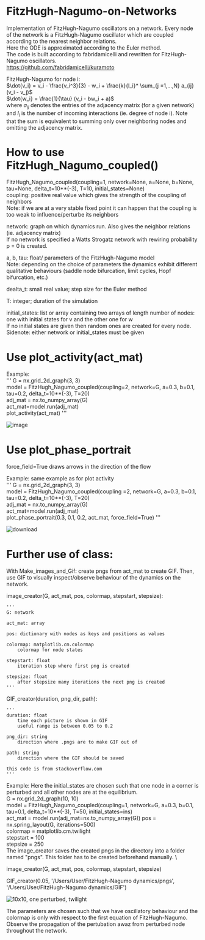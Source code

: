 # FitzHugh-Nagumo-on-Networks
Implementation of FitzHugh-Nagumo oscillators on a network.
Every node of the network is a FitzHugh-Nagumo oscillator which are coupled according to the nearest neighbor relations. \
Here the ODE is approximated according to the Euler method. \
The code is built according to fabridamicelli and rewritten for FitzHugh-Nagumo oscillators. \
https://github.com/fabridamicelli/kuramoto

FitzHugh-Nagumo for node i: \
$\dot{v_i} = v_i - \frac{v_i^3}{3} - w_i + \frac{k}{I_i}* \sum_{j =1,...,N} a_{ij} (v_i - v_j)$ \
$\dot{w_i} = \frac{1}{\tau} (v_i - bw_i + a)$ \
where $a_{ij}$ denotes the entries of the adjacency matrix (for a given network) and $I_i$ is the number of incoming interactions (ie. degree of node i). Note that the sum is equivalent to summing only over neighboring nodes and omitting the adjacency matrix.

# How to use FitzHugh_Nagumo_coupled()
FitzHugh_Nagumo_coupled(coupling=1, network=None, a=None, b=None, tau=None, delta_t=10**(-3), T=10, initial_states=None) \
coupling: positive real value which gives the strength of the coupling of neighbors \
          Note: if we are at a very stable fixed point it can happen that the coupling is too weak to influence/perturbe its neighbors 
          
network: graph on which dynamics run. Also gives the neighbor relations (ie. adjacency matrix) \
         If no network is specified a Watts Strogatz network with rewiring probability p = 0 is created.
         
a, b, tau: float/ parameters of the FitzHugh-Nagumo model \
           Note: depending on the choice of parameters the dynamics exhibit different qualitative behaviours (saddle node bifurcation, limit cycles,                  Hopf bifurcation, etc.)

dealta_t: small real value; step size for the Euler method 

T: integer; duration of the simulation

initial_states: list or array containing two arrays of length number of nodes: one with initial states for v and the other one for w \
If no initial states are given then random ones are created for every node. \
Sidenote: either network or initial_states must be given
          
# Use plot_activity(act_mat)
Example: \
'''
G = nx.grid_2d_graph(3, 3) \
model = FitzHugh_Nagumo_coupled(coupling=2, network=G, a=0.3, b=0.1, tau=0.2, delta_t=10**(-3), T=20) \
adj_mat = nx.to_numpy_array(G) \
act_mat=model.run(adj_mat) \
plot_activity(act_mat)
'''

![image](https://user-images.githubusercontent.com/104760326/188576765-893c7b97-43e5-458e-85de-4273d5efa95b.png)


# Use plot_phase_portrait
force_field=True draws arrows in the direction of the flow 

Example: same example as for plot activity \
'''
G = nx.grid_2d_graph(3, 3) \
model = FitzHugh_Nagumo_coupled(coupling
=2, network=G, a=0.3, b=0.1, tau=0.2, delta_t=10**(-3), T=20) \
adj_mat = nx.to_numpy_array(G) \
act_mat=model.run(adj_mat) \
plot_phase_portrait(0.3, 0.1, 0.2, act_mat, force_field=True)
'''

![download](https://user-images.githubusercontent.com/104760326/188612773-91fcc9eb-a876-48ba-b8ce-1a9c740a492f.png)


# Further use of class: 
With Make_images_and_Gif: create pngs from act_mat to create GIF. Then, use GIF to visually inspect/observe behaviour of the dynamics on the network. 

image_creator(G, act_mat, pos, colormap, stepstart, stepsize):

    '''
    G: network
    
    act_mat: array
    
    pos: dictionary with nodes as keys and positions as values
    
    colormap: matplotlib.cm.colormap
        colormap for node states
        
    stepstart: float
        iteration step where first png is created
    
    stepsize: float
        after stepsize many iterations the next png is created
    '''
    
   
GIF_creator(duration, png_dir, path):

    '''
    duration: float
        time each picture is shown in GIF
        useful range is between 0.05 to 0.2 
        
    png_dir: string
        direction where .pngs are to make GIF out of
    
    path: string
        direction where the GIF should be saved
        
    this code is from stackoverflow.com
    '''
    
    
    
Example: Here the initial_states are chosen such that one node in a corner is perturbed and all other nodes are at the equilibrium. \
G = nx.grid_2d_graph(10, 10) \
model = FitzHugh_Nagumo_coupled(coupling=1, network=G, a=0.3, b=0.1, tau=0.1, delta_t=10**(-3), T=50, initial_states=ins) \
act_mat = model.run(adj_mat=nx.to_numpy_array(G))
pos = nx.spring_layout(G, iterations=500) \
colormap = matplotlib.cm.twilight \
stepstart = 100 \
stepsize = 250 \
The image_creator saves the created pngs in the directory into a folder named "pngs". This folder has to be created beforehand manually. \


image_creator(G, act_mat, pos, colormap, stepstart, stepsize)

GIF_creator(0.05, '/Users/User/FitzHugh-Nagumo dynamics/pngs', '/Users/User/FitzHugh-Nagumo dynamics/GIF')

![10x10, one perturbed, twilight](https://user-images.githubusercontent.com/104760326/188586292-599d7e96-57f2-4e70-a445-8ad671d5f781.gif)

The parameters are chosen such that we have oscillatory behaviour and the colormap is only with respect to the first equation of FitzHugh-Nagumo. \
Observe the propagation of the pertubation awaz from perturbed node throughout the network.



